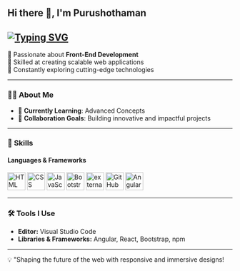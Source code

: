 ## Hi there 👋, I'm **Purushothaman**  
[![Typing SVG](https://readme-typing-svg.herokuapp.com?font=Saira&weight=600&size=30&pause=1000&color=F70000&width=435&lines=FRONT-END+DEVELOPER)](https://git.io/typing-svg)
---
🔹 Passionate about **Front-End Development**  
🔹 Skilled at creating scalable web applications  
🔹 Constantly exploring cutting-edge technologies  

---

### 👨‍💻 About Me  
- 🌱 **Currently Learning**: Advanced Concepts   
- 👯 **Collaboration Goals**: Building innovative and impactful projects  
  
---

### 🚀 Skills  

#### **Languages & Frameworks**  
<p align="left">
  <img height="40" src="https://img.icons8.com/color/48/000000/html-5.png" alt="HTML" title="HTML" />
  <img height="40" src="https://img.icons8.com/color/48/000000/css3.png" alt="CSS" title="CSS" />
  <img height="40" src="https://img.icons8.com/color/48/000000/javascript.png" alt="JavaScript" title="JavaScript" />
  <img height="40" src="https://img.icons8.com/color/48/000000/bootstrap.png" alt="Bootstrap" title="Bootstrap" />
  <img width="40" height="40" src="https://img.icons8.com/external-tal-revivo-color-tal-revivo/24/external-react-a-javascript-library-for-building-user-interfaces-logo-color-tal-revivo.png" alt="external-react-a-javascript-library-for-building-user-interfaces-logo-color-tal-revivo"/>
  <img height="40" src="https://img.icons8.com/color/48/000000/github.png" alt="GitHub" title="GitHub" />
    <img height="40" src="https://img.icons8.com/?size=100&id=j9DnICNnlhGk&format=png&color=000000" alt="Angular" title="Angular" />
</p>

---

### 🛠️ Tools I Use  
- **Editor:** Visual Studio Code  
- **Libraries & Frameworks:** Angular, React, Bootstrap, npm
  
---

💡 "Shaping the future of the web with responsive and immersive designs!
